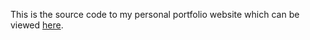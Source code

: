 This is the source code to my personal portfolio website which can be viewed <a href='https://anthonygleason.com'>here</a>.
